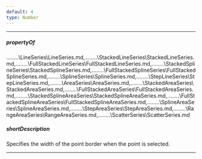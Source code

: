```yaml
---
default: 4
type: Number
---
```

---
##### propertyOf
..\..\..\..\LineSeries\LineSeries.md,..\..\..\..\StackedLineSeries\StackedLineSeries.md,..\..\..\..\FullStackedLineSeries\FullStackedLineSeries.md,..\..\..\..\StackedSplineSeries\StackedSplineSeries.md,..\..\..\..\FullStackedSplineSeries\FullStackedSplineSeries.md,..\..\..\..\SplineSeries\SplineSeries.md,..\..\..\..\StepLineSeries\StepLineSeries.md,..\..\..\..\AreaSeries\AreaSeries.md,..\..\..\..\StackedAreaSeries\StackedAreaSeries.md,..\..\..\..\FullStackedAreaSeries\FullStackedAreaSeries.md,..\..\..\..\StackedSplineAreaSeries\StackedSplineAreaSeries.md,..\..\..\..\FullStackedSplineAreaSeries\FullStackedSplineAreaSeries.md,..\..\..\..\SplineAreaSeries\SplineAreaSeries.md,..\..\..\..\StepAreaSeries\StepAreaSeries.md,..\..\..\..\RangeAreaSeries\RangeAreaSeries.md,..\..\..\..\ScatterSeries\ScatterSeries.md

##### shortDescription
Specifies the width of the point border when the point is selected.

---
